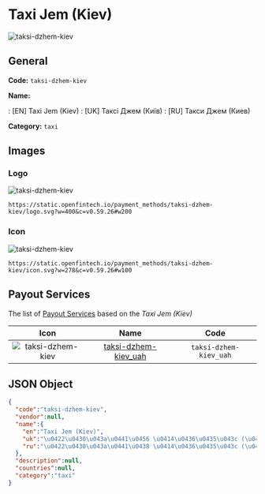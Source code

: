 
# Taxi Jem (Kiev) 
![taksi-dzhem-kiev](https://static.openfintech.io/payment_methods/taksi-dzhem-kiev/logo.svg?w=400&c=v0.59.26#w200)  

## General 
**Code:** `taksi-dzhem-kiev` 
 
**Name:** 
 
:	[EN] Taxi Jem (Kiev) 
:	[UK] Таксі Джем (Київ) 
:	[RU] Такси Джем (Киев) 
 
**Category:** `taxi` 
 

## Images 

### Logo 
![taksi-dzhem-kiev](https://static.openfintech.io/payment_methods/taksi-dzhem-kiev/logo.svg?w=400&c=v0.59.26#w200)  

```
https://static.openfintech.io/payment_methods/taksi-dzhem-kiev/logo.svg?w=400&c=v0.59.26#w200
```  

### Icon 
![taksi-dzhem-kiev](https://static.openfintech.io/payment_methods/taksi-dzhem-kiev/icon.svg?w=278&c=v0.59.26#w100)  

```
https://static.openfintech.io/payment_methods/taksi-dzhem-kiev/icon.svg?w=278&c=v0.59.26#w100
```  

## Payout Services 
 
The list of [Payout Services](/payout-services/) based on the _Taxi Jem (Kiev)_ 

|Icon|Name|Code| 
|:---:|:---:|:---:| 
|![taksi-dzhem-kiev](https://static.openfintech.io/payout_methods/taksi-dzhem-kiev/icon.svg?w=278&c=v0.59.26#w40) |[taksi-dzhem-kiev_uah](/payout-services/taksi-dzhem-kiev_uah/)|`taksi-dzhem-kiev_uah`| 
 

## JSON Object 

```json
{
  "code":"taksi-dzhem-kiev",
  "vendor":null,
  "name":{
    "en":"Taxi Jem (Kiev)",
    "uk":"\u0422\u0430\u043a\u0441\u0456 \u0414\u0436\u0435\u043c (\u041a\u0438\u0457\u0432)",
    "ru":"\u0422\u0430\u043a\u0441\u0438 \u0414\u0436\u0435\u043c (\u041a\u0438\u0435\u0432)"
  },
  "description":null,
  "countries":null,
  "category":"taxi"
}
```  
